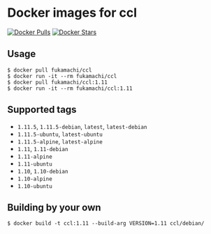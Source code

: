 # Docker images for ccl

[![Docker Pulls](https://img.shields.io/docker/pulls/fukamachi/ccl.svg)](https://hub.docker.com/r/fukamachi/ccl/)
[![Docker Stars](https://img.shields.io/docker/stars/fukamachi/ccl.svg)](https://hub.docker.com/r/fukamachi/ccl/)

## Usage

```
$ docker pull fukamachi/ccl
$ docker run -it --rm fukamachi/ccl
$ docker pull fukamachi/ccl:1.11
$ docker run -it --rm fukamachi/ccl:1.11
```

## Supported tags

- `1.11.5`, `1.11.5-debian`, `latest`, `latest-debian`
- `1.11.5-ubuntu`, `latest-ubuntu`
- `1.11.5-alpine`, `latest-alpine`
- `1.11`, `1.11-debian`
- `1.11-alpine`
- `1.11-ubuntu`
- `1.10`, `1.10-debian`
- `1.10-alpine`
- `1.10-ubuntu`

## Building by your own

```
$ docker build -t ccl:1.11 --build-arg VERSION=1.11 ccl/debian/
```
